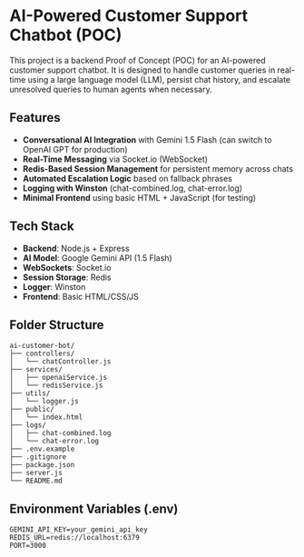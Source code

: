 # AI-Powered Customer Support Chatbot (POC)

This project is a backend Proof of Concept (POC) for an AI-powered customer support chatbot. It is designed to handle customer queries in real-time using a large language model (LLM), persist chat history, and escalate unresolved queries to human agents when necessary.

## Features

- **Conversational AI Integration** with Gemini 1.5 Flash (can switch to OpenAI GPT for production)
- **Real-Time Messaging** via Socket.io (WebSocket)
- **Redis-Based Session Management** for persistent memory across chats
- **Automated Escalation Logic** based on fallback phrases
- **Logging with Winston** (chat-combined.log, chat-error.log)
- **Minimal Frontend** using basic HTML + JavaScript (for testing)


## Tech Stack

- **Backend**: Node.js + Express
- **AI Model**: Google Gemini API (1.5 Flash)
- **WebSockets**: Socket.io
- **Session Storage**: Redis
- **Logger**: Winston
- **Frontend**: Basic HTML/CSS/JS

## Folder Structure

```
ai-customer-bot/
├── controllers/
│   └── chatController.js
├── services/
│   ├── openaiService.js
│   └── redisService.js
├── utils/
│   └── logger.js
├── public/
│   └── index.html
├── logs/
│   ├── chat-combined.log
│   └── chat-error.log
├── .env.example
├── .gitignore
├── package.json
├── server.js
└── README.md
```


## Environment Variables (.env)

```env
GEMINI_API_KEY=your_gemini_api_key
REDIS_URL=redis://localhost:6379
PORT=3000
```
